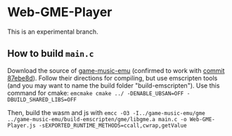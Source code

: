 # Web-GME-Player
This is an experimental branch.

## How to build `main.c`
Download the source of [game-music-emu](https://github.com/libgme/game-music-emu) (confirmed to work with [commit 87ebe8d](https://github.com/libgme/game-music-emu/commit/87ebe8d2f03f00ef98c4b5673d5234efd0412da7)). Follow their directions for compiling, but use emscripten tools (and you may want to name the build folder "build-emscripten"). Use this command for cmake:
`emcmake cmake ../ -DENABLE_UBSAN=OFF -DBUILD_SHARED_LIBS=OFF`

Then, build the wasm and js with `emcc -O3 -I../game-music-emu/gme ../game-music-emu/build-emscripten/gme/libgme.a main.c -o Web-GME-Player.js -sEXPORTED_RUNTIME_METHODS=ccall,cwrap,getValue`
